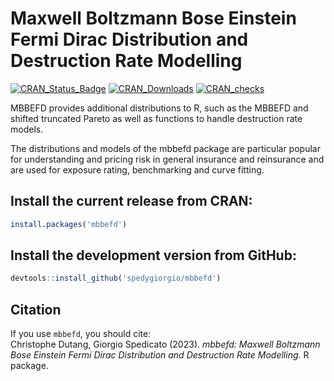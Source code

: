 # Maxwell Boltzmann Bose Einstein Fermi Dirac Distribution and Destruction Rate Modelling

[![CRAN\_Status\_Badge](http://www.r-pkg.org/badges/version/mbbefd)](https://cran.r-project.org/package=mbbefd) 
[![CRAN\_Downloads](http://cranlogs.r-pkg.org/badges/last-month/mbbefd)](https://cran.r-project.org/package=mbbefd)
[![CRAN\_checks](https://badges.cranchecks.info/summary/mbbefd.svg)](https://cran.r-project.org/web/checks/check_results_mbbefd.html)

MBBEFD provides additional distributions to R, such as the MBBEFD and shifted truncated Pareto as well as functions to handle destruction rate models. 

The distributions and models of the mbbefd package are particular popular for understanding and pricing risk in general insurance and reinsurance and are used for exposure rating, benchmarking and curve fitting.

## Install the current release from CRAN:
```r
install.packages('mbbefd')
```

## Install the development version from GitHub:
```r
devtools::install_github('spedygiorgio/mbbefd')
```

## Citation

If you use `mbbefd`, you should cite: <br />
Christophe Dutang, Giorgio Spedicato (2023). 
*mbbefd: Maxwell Boltzmann Bose Einstein Fermi Dirac Distribution and Destruction Rate Modelling.*
R package.
